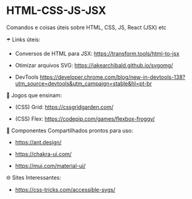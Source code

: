 # HTML-CSS-JS-JSX
Comandos e coisas úteis sobre HTML, CSS, JS, React (JSX) etc

☂️ Links úteis: 

- Conversos de HTML para JSX: https://transform.tools/html-to-jsx

- Otimizar arquivos SVG: https://jakearchibald.github.io/svgomg/

- DevTools https://developer.chrome.com/blog/new-in-devtools-138?utm_source=devtools&utm_campaign=stable&hl=pt-br 


👾 Jogos que ensinam: 


- (CSS) Grid: https://cssgridgarden.com/

- (CSS) Flex: https://codepip.com/games/flexbox-froggy/

📍 Componentes Compartilhados prontos para uso: 

- https://ant.design/

- https://chakra-ui.com/

- https://mui.com/material-ui/


🌐 Sites Interessantes: 

- https://css-tricks.com/accessible-svgs/
